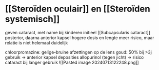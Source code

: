 # [[Steroïden oculair]] en [[Steroïden systemisch]] 
geven cataract, met name bij kinderen
initieel [[Subcapsularis cataract]] posterior, daarna anterior kapsel
hogere dosis en lengte meer risico, maar relatie is niet helemaal duidelijk

chloorpromazine: gelige-bruine afzettingen op de lens
goud: 50% bij >3j gebruik -> anterior kapsel deposities
allopurinol (tegen jicht) -> risico cataract bij langer gebruik
![[Pasted image 20240713122248.png]]

